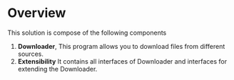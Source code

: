 # Overview

This solution is compose of the following components

1. **Downloader**, This program allows you to download files from different sources.
2. **Extensibility** It contains all interfaces of Downloader and interfaces for extending the Downloader.